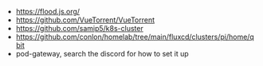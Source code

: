 * https://flood.js.org/
* https://github.com/VueTorrent/VueTorrent
* https://github.com/samip5/k8s-cluster
* https://github.com/conlon/homelab/tree/main/fluxcd/clusters/pi/home/qbit
* pod-gateway, search the discord for how to set it up
